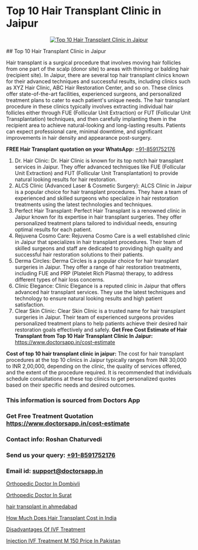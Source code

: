 # Top 10 Hair Transplant Clinic in Jaipur

<p align="center">
  <a href="https://doctorsapp.co.in/treatment/hair-transplant">
    <img src="https://doctorsapp.co.in/uploads/treatment_image/transplant.jpg" alt="Top 10 Hair Transplant Clinic in Jaipur">
  </a>
</p>
## Top 10 Hair Transplant Clinic in Jaipur

Hair transplant is a surgical procedure that involves moving hair follicles from one part of the scalp (donor site) to areas with thinning or balding hair (recipient site). In Jaipur, there are several top hair transplant clinics known for their advanced techniques and successful results, including clinics such as XYZ Hair Clinic, ABC Hair Restoration Center, and so on. These clinics offer state-of-the-art facilities, experienced surgeons, and personalized treatment plans to cater to each patient's unique needs. The hair transplant procedure in these clinics typically involves extracting individual hair follicles either through FUE (Follicular Unit Extraction) or FUT (Follicular Unit Transplantation) techniques, and then carefully implanting them in the recipient area to achieve natural-looking and long-lasting results. Patients can expect professional care, minimal downtime, and significant improvements in hair density and appearance post-surgery.

**FREE Hair Transplant quotation on your WhatsApp:**  [+91-8591752176](https://api.whatsapp.com/send?phone=8591752176)

1) Dr. Hair Clinic: Dr. Hair Clinic is known for its top notch hair transplant services in Jaipur. They offer advanced techniques like FUE (Follicular Unit Extraction) and FUT (Follicular Unit Transplantation) to provide natural looking results for hair restoration.
2) ALCS Clinic (Advanced Laser & Cosmetic Surgery): ALCS Clinic in Jaipur is a popular choice for hair transplant procedures. They have a team of experienced and skilled surgeons who specialize in hair restoration treatments using the latest technologies and techniques.
3) Perfect Hair Transplant: Perfect Hair Transplant is a renowned clinic in Jaipur known for its expertise in hair transplant surgeries. They offer personalized treatment plans tailored to individual needs, ensuring optimal results for each patient.
4) Rejuvena Cosmo Care: Rejuvena Cosmo Care is a well established clinic in Jaipur that specializes in hair transplant procedures. Their team of skilled surgeons and staff are dedicated to providing high quality and successful hair restoration solutions to their patients.
5) Derma Circles: Derma Circles is a popular choice for hair transplant surgeries in Jaipur. They offer a range of hair restoration treatments, including FUE and PRP (Platelet Rich Plasma) therapy, to address different types of hair loss concerns.
6) Clinic Elegance: Clinic Elegance is a reputed clinic in Jaipur that offers advanced hair transplant services. They use the latest techniques and technology to ensure natural looking results and high patient satisfaction.
7) Clear Skin Clinic: Clear Skin Clinic is a trusted name for hair transplant surgeries in Jaipur. Their team of experienced surgeons provides personalized treatment plans to help patients achieve their desired hair restoration goals effectively and safely.
**Get Free Cost Estimate of Hair Transplant from Top 10 Hair Transplant Clinic In Jaipur:** https://www.doctorsapp.in/cost-estimate

**Cost of top 10 hair transplant clinic in jaipur:**
The cost for hair transplant procedures at the top 10 clinics in Jaipur typically ranges from INR 30,000 to INR 2,00,000, depending on the clinic, the quality of services offered, and the extent of the procedure required. It is recommended that individuals schedule consultations at these top clinics to get personalized quotes based on their specific needs and desired outcomes.

### This information is sourced from Doctors App 
### Get Free Treatment Quotation https://www.doctorsapp.in/cost-estimate
### Contact info: Roshan Chaturvedi 
### Send us your query: [+91-8591752176](https://api.whatsapp.com/send?phone=8591752176) 
### Email id: support@doctorsapp.in

[Orthopedic Doctor In Dombivli](https://www.linkedin.com/pulse/orthopedic-doctor-dombivli-doctorsappin-haeic?trackingId=hqbku%2Fv6r28ILrODg%2FQ0QA%3D%3D&lipi=urn%3Ali%3Apage%3Ad_flagship3_company_admin%3BcTUR6naWQkWjeA%2BR15noZQ%3D%3D)

[Orthopedic Doctor In Surat](https://www.linkedin.com/pulse/orthopedic-doctor-surat-doctorsapp-dhaka-4j3he?trackingId=aqxtSZjksjE0SuC53qoolg%3D%3D&lipi=urn%3Ali%3Apage%3Ad_flagship3_company_admin%3Bo%2BosOGJBSO63YocmsfjAZA%3D%3D)

[hair transplant in ahmedabad](https://medium.com/@vimalrana22/hair-transplant-in-ahmedabad-1bfe712334ff)

[How Much Does Hair Transplant Cost in India](https://medium.com/@anupkakkar5/how-much-does-hair-transplant-cost-in-india-9dac7c264608)

[Disadvantages Of IVF Treatment](https://doctors-apps.github.io/doctorsapp/disadvantages-of-ivf-treatment)

[Injection IVF Treatment M 150 Price In Pakistan](https://doctors-apps.github.io/doctorsapp/injection-ivf-treatment-m-150-price-in-pakistan)

